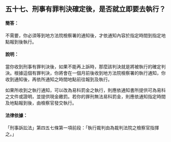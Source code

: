 ## 五十七、刑事有罪判決確定後，是否就立即要去執行？

#### 簡答：

不需要，你必須等到地方法院檢察署的通知後，才依通知內容於指定時間到指定地點報到後執行。

#### 說明：

當你收到刑事有罪判決後，如果不能再上訴時，那麼該判決就是將被執行的確定判決。根據這個有罪判決，你將會在一個月前後收到地方法院檢察署的執行通知，你收到通知後，再依所通知之時間地點前往報到及執行。

如果所收到之執行通知，可以改為易科罰金之執行，則應依通知書所提供可為易科之文件或證明，並提供現金繳罰。若你的罪刑無法易科罰金，則應依通知指定時間及地點報到後，由檢察官發交執行。

#### 法律依據：

「刑事訴訟法」第四五七條第一項前段：「執行裁判由為裁判法院之檢察官指揮之。」